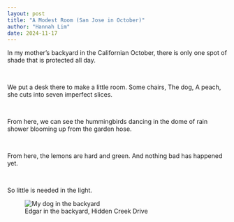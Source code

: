 ```yaml
---
layout: post
title: "A Modest Room (San Jose in October)"
author: "Hannah Lim"
date: 2024-11-17
---
```


In my mother’s backyard
in the Californian October,
there is only one spot of shade that is protected all day.

<br>

We put a desk there to make a little room.
Some chairs,
The dog,
A peach, she cuts into seven 
imperfect slices.

<br>

From here, we can see the hummingbirds dancing
in the dome of rain shower blooming up from the garden hose.

<br>

From here, the lemons are hard
and green.
And nothing bad has happened yet.

<br>

So little is needed 
in the light.

<figure>
  <img alt="My dog in the backyard" src="{{ "/assets/images/edgar-backyard.jpeg" | relative_url }}" />
  <figcaption>
    Edgar in the backyard, Hidden Creek Drive
  </figcaption>
</figure>